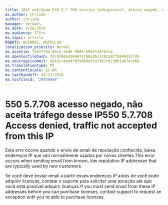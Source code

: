 ```yaml
---
title: 1047 antiSpam 550 5.7.708 serviço indisponível. Acesso negado, o tráfego não aceito desse IP
ms.author: chrisda
author: chrisda
manager: serdars
ms.date: 9/28/2018
ms.audience: ITPro
ms.topic: article
ROBOTS: NOINDEX, NOFOLLOW
localization_priority: Normal
ms.assetid: f502f794-03c5-4e08-9095-b801528f67c4
ms.openlocfilehash: fdc6500a8284031f86a95c7292a8ffb946d517d4
ms.sourcegitcommit: dd43cc0a9470f98b8ef2a3787c823801d674c666
ms.translationtype: MT
ms.contentlocale: pt-BR
ms.lasthandoff: 02/12/2019
ms.locfileid: "29939448"
---
```

# <a name="550-57708-access-denied-traffic-not-accepted-from-this-ip"></a><span data-ttu-id="31113-103">550 5.7.708 acesso negado, não aceita tráfego desse IP</span><span class="sxs-lookup"><span data-stu-id="31113-103">550 5.7.708 Access denied, traffic not accepted from this IP</span></span>

<span data-ttu-id="31113-104">Este erro ocorre quando o envio de email de reputação conhecida, baixa endereços IP que são normalmente usados por novos clientes.</span><span class="sxs-lookup"><span data-stu-id="31113-104">This error occurs when sending email from known, low reputation IP addresses that are typically used by new customers.</span></span>
  
<span data-ttu-id="31113-105">Se você deve enviar email a partir esses endereços IP antes de você pode adquirir licenças, contate o suporte para solicitar uma exceção até que você está possível adquirir licenças.</span><span class="sxs-lookup"><span data-stu-id="31113-105">If you must send email from these IP addresses before you can purchase licenses, contact support to request an exception until you're able to purchase licenses.</span></span>
  

